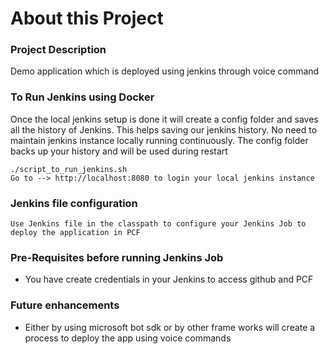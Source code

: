 # About this Project

### Project Description
Demo application which is deployed using jenkins through voice command

### To Run Jenkins using Docker 
Once the local jenkins setup is done it will create a config folder and saves all the history of Jenkins. 
This helps saving our jenkins history. No need to maintain jenkins instance locally running continuously.
The config folder backs up your history and will be used during restart
```
./script_to_run_jenkins.sh
Go to --> http://localhost:8080 to login your local jenkins instance
```
### Jenkins file configuration
```
Use Jenkins file in the classpath to configure your Jenkins Job to deploy the application in PCF
```

### Pre-Requisites before running Jenkins Job
* You have create credentials in your Jenkins to access github and PCF

### Future enhancements
* Either by using microsoft bot sdk or by other frame works will create a process
to deploy the app using voice commands
